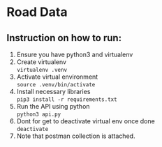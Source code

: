 # Road Data

## Instruction on how to run:
1. Ensure you have python3 and virtualenv
2. Create virtualenv  
   ```virtualenv .venv```
3. Activate virtual environment  
   ```source .venv/bin/activate```
4. Install necessary libraries  
    ```pip3 install -r requirements.txt```
5. Run the API using python  
   ```python3 api.py```
6. Dont for get to deactivate virtual env once done  
   ```deactivate```
7. Note that postman collection is attached.

